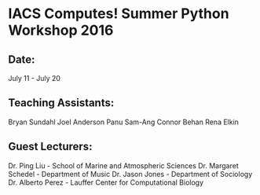 # IACS Computes! Summer Python Workshop 2016

## Date:
 July 11 - July 20

## Teaching Assistants:
Bryan Sundahl
Joel Anderson
Panu Sam-Ang
Connor Behan
Rena Elkin

## Guest Lecturers:
Dr. Ping Liu - School of Marine and Atmospheric Sciences
Dr. Margaret Schedel - Department of Music
Dr. Jason Jones - Department of Sociology
Dr. Alberto Perez - Lauffer Center for Computational Biology


